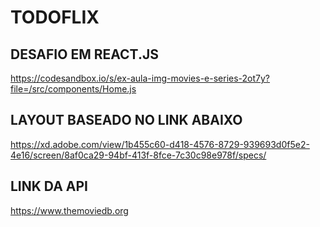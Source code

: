 # TODOFLIX

## DESAFIO EM REACT.JS
https://codesandbox.io/s/ex-aula-img-movies-e-series-2ot7y?file=/src/components/Home.js

## LAYOUT BASEADO NO LINK ABAIXO
https://xd.adobe.com/view/1b455c60-d418-4576-8729-939693d0f5e2-4e16/screen/8af0ca29-94bf-413f-8fce-7c30c98e978f/specs/


## LINK DA API
https://www.themoviedb.org